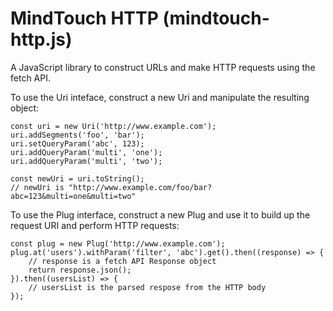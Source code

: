 # MindTouch HTTP (mindtouch-http.js)

A JavaScript library to construct URLs and make HTTP requests using the fetch API.

To use the Uri inteface, construct a new Uri and manipulate the resulting object:

```
const uri = new Uri('http://www.example.com');
uri.addSegments('foo', 'bar');
uri.setQueryParam('abc', 123);
uri.addQueryParam('multi', 'one');
uri.addQueryParam('multi', 'two');

const newUri = uri.toString();
// newUri is "http://www.example.com/foo/bar?abc=123&multi=one&multi=two"
```

To use the Plug interface, construct a new
Plug and use it to build up the request URI and perform HTTP requests:

```
const plug = new Plug('http://www.example.com');
plug.at('users').withParam('filter', 'abc').get().then((response) => {
    // response is a fetch API Response object
    return response.json();
}).then((usersList) => {
    // usersList is the parsed respose from the HTTP body
});
```